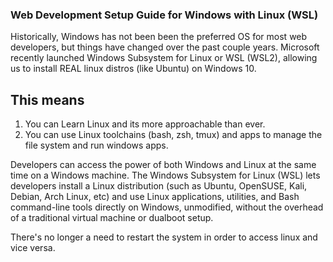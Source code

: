 ### Web Development Setup Guide for Windows with Linux (WSL)

Historically, Windows has not been been the preferred OS for most web developers, but things have changed over the past couple years. Microsoft recently launched Windows Subsystem for Linux or WSL (WSL2), allowing us to install REAL linux distros (like Ubuntu) on Windows 10. 

## This means

1. You can Learn Linux and its more approachable than ever.
2. You can use Linux toolchains (bash, zsh, tmux) and apps to manage the file system and run windows apps.

Developers can access the power of both Windows and Linux at the same time on a Windows machine. 
The Windows Subsystem for Linux (WSL) lets developers install a Linux distribution (such as Ubuntu, OpenSUSE, Kali, Debian, Arch Linux, etc) and use Linux applications, utilities, and Bash command-line tools directly on Windows, unmodified, without the overhead of a traditional virtual machine or dualboot setup.

There's no longer a need to restart the system in order to access linux and vice versa.